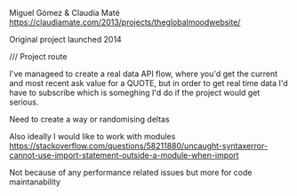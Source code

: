Miguel Gómez & Claudia Maté
https://claudiamate.com/2013/projects/theglobalmoodwebsite/



Original project launched 2014

/// Project route

I've manageed to create a real data API flow, where you'd get the current and most recent ask value for a QUOTE, but in order to get real time data I'd have to subscribe which is someghing I'd do if the project would get serious.

Need to create a way or randomising deltas

Also ideally I would like to work with modules
https://stackoverflow.com/questions/58211880/uncaught-syntaxerror-cannot-use-import-statement-outside-a-module-when-import

Not because of any performance related issues but more for code maintanability
